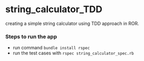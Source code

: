 # string_calculator_TDD
creating a simple string calculator using TDD approach in ROR.

### Steps to run the app
* run command `bundle install rspec`
* run the test cases with `rspec string_calculator_spec.rb`

